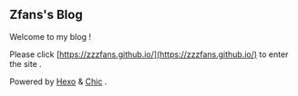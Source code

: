 ## Zfans's Blog
Welcome to my blog !

Please click [https://zzzfans.github.io/](https://zzzfans.github.io/) to enter the site .

Powered by [Hexo](https://hexo.io/) & [Chic](https://github.com/Siricee/hexo-theme-Chic) .
